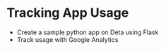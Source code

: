 # Tracking App Usage

- Create a sample python app on Deta using Flask 
- Track usage with Google Analytics

